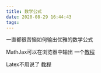 ```yaml
---
title: 数学公式
date: 2020-08-29 16:44:43
tags:
---
```


一直都很苦恼如何输出优雅的数学公式

MathJax可以在浏览器中输出 一个[教程](https://math.meta.stackexchange.com/questions/5020/mathjax-basic-tutorial-and-quick-reference)


Latex不用说了 [教程](https://www.mohu.org/info/symbols/symbols.htm)